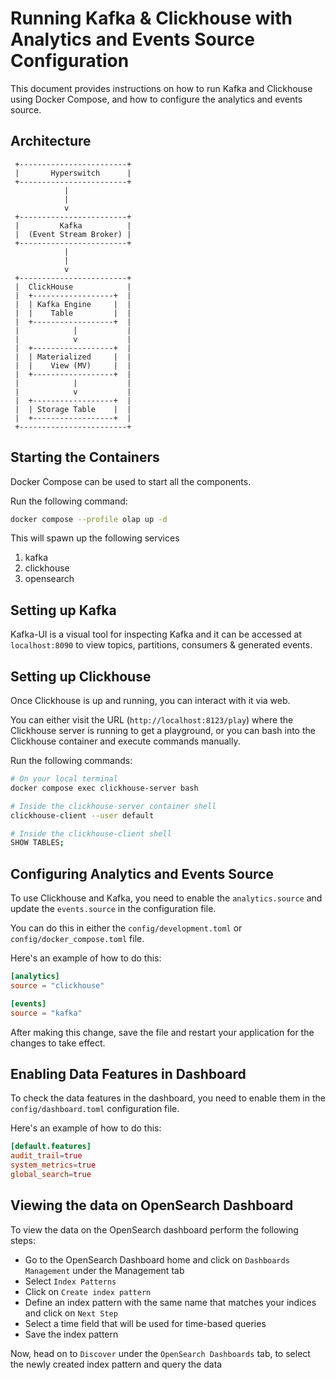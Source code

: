# Running Kafka & Clickhouse with Analytics and Events Source Configuration

This document provides instructions on how to run Kafka and Clickhouse using Docker Compose, and how to configure the analytics and events source.

## Architecture
     +------------------------+
     |       Hyperswitch      |
     +------------------------+
                |
                |
                v
     +------------------------+
     |         Kafka          |
     |  (Event Stream Broker) |
     +------------------------+
                |
                |
                v
     +------------------------+
     |  ClickHouse            |
     |  +------------------+  |
     |  | Kafka Engine     |  |
     |  |    Table         |  |
     |  +------------------+  |
     |            |           |
     |            v           |
     |  +------------------+  |
     |  | Materialized     |  |
     |  |    View (MV)     |  |
     |  +------------------+  |
     |            |           |
     |            v           |
     |  +------------------+  |
     |  | Storage Table    |  |
     |  +------------------+  |
     +------------------------+


## Starting the Containers

Docker Compose can be used to start all the components.

Run the following command:

```bash
docker compose --profile olap up -d
```
This will spawn up the following services
1. kafka
2. clickhouse
3. opensearch

## Setting up Kafka

Kafka-UI is a visual tool for inspecting Kafka and it can be accessed at `localhost:8090` to view topics, partitions, consumers & generated events.

## Setting up Clickhouse

Once Clickhouse is up and running, you can interact with it via web.

You can either visit the URL (`http://localhost:8123/play`) where the Clickhouse server is running to get a playground, or you can bash into the Clickhouse container and execute commands manually.

Run the following commands:

```bash
# On your local terminal
docker compose exec clickhouse-server bash

# Inside the clickhouse-server container shell
clickhouse-client --user default

# Inside the clickhouse-client shell
SHOW TABLES;
```

## Configuring Analytics and Events Source

To use Clickhouse and Kafka, you need to enable the `analytics.source` and update the `events.source` in the configuration file.

You can do this in either the `config/development.toml` or `config/docker_compose.toml` file.

Here's an example of how to do this:

```toml
[analytics]
source = "clickhouse"

[events]
source = "kafka"
```

After making this change, save the file and restart your application for the changes to take effect.

## Enabling Data Features in Dashboard

To check the data features in the dashboard, you need to enable them in the `config/dashboard.toml` configuration file.

Here's an example of how to do this:

```toml
[default.features]
audit_trail=true
system_metrics=true
global_search=true
```

## Viewing the data on OpenSearch Dashboard

To view the data on the OpenSearch dashboard perform the following steps:

- Go to the OpenSearch Dashboard home and click on `Dashboards Management` under the Management tab
- Select `Index Patterns`
- Click on `Create index pattern`
- Define an index pattern with the same name that matches your indices and click on `Next Step`
- Select a time field that will be used for time-based queries
- Save the index pattern

Now, head on to `Discover` under the `OpenSearch Dashboards` tab, to select the newly created index pattern and query the data